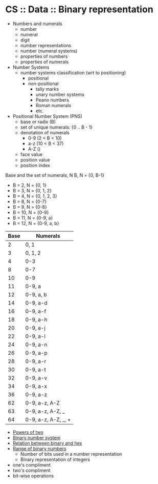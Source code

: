 # CS :: Data :: Binary representation

- Numbers and numerals
  - number
  - numeral
  - digit
  - number representations
  - number (numeral systems)
  - properties of numbers
  - properties of numerals
- Number Systems
  - number systems classification (wrt to positioning)
    - positional
    - non-positional
      - tally marks
      - unary number systems
      - Peano numbers
      - Roman numerals
      - etc.
- Positional Number System (PNS)
  - base or radix (B)
  - set of unique numerals: {0 .. B - 1}
  - denotation of numerals
    - 0-9  (2 < B < 10)
    - a-z (10 < B < 37)
    - A-Z ()
  - face value
  - position value
  - position index

Base and the set of numerals, N
  B,      N = {0, B-1}
- B = 2,  N = {0, 1}
- B = 3,  N = {0, 1, 2}
- B = 4,  N = {0, 1, 2, 3}
- B = 8,  N = {0-7}
- B = 9,  N = {0-8}
- B = 10, N = {0-9}
- B = 11, N = {0-9, a}
- B = 12, N = {0-9, a, b}

Base | Numerals
-----|-------------
2    | 0, 1
3    | 0, 1, 2
4    | 0-3
8    | 0-7
10   | 0-9
11   | 0-9, a
12   | 0-9, a, b
14   | 0-9, a-d
16   | 0-9, a-f
18   | 0-9, a-h
20   | 0-9, a-j
22   | 0-9, a-l
24   | 0-9, a-n
26   | 0-9, a-p
28   | 0-9, a-r
30   | 0-9, a-t
32   | 0-9, a-v
34   | 0-9, a-x
36   | 0-9, a-z
62   | 0-9, a-z, A-Z
63   | 0-9, a-z, A-Z, _
64   | 0-9, a-z, A-Z, _, +



- [Powers of two](./powers-of-two.md)
- [Binary number system](./binary-number-system.md)
- [Relation between binary and hex](./relation-between-binary-and-hex.md)
- [Range of binary numbers](./range-of-binary-numbers.md)
  - Number of bits used in a number representation
  - Binary representation of integers
- one's compliment
- two's compliment
- bit-wise operations
